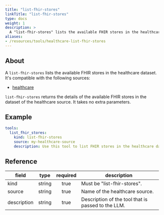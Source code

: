 ```yaml
---
title: "list-fhir-stores"
linkTitle: "list-fhir-stores"
type: docs
weight: 1
description: >
  A "list-fhir-stores" lists the available FHIR stores in the healthcare dataset.
aliases:
- /resources/tools/healthcare-list-fhir-stores
---
```


## About

A `list-fhir-stores` lists the available FHIR stores in the healthcare dataset.
It's compatible with the following sources:

- [healthcare](../../sources/healthcare.md)

`list-fhir-stores` returns the details of the available FHIR stores in the
dataset of the healthcare source. It takes no extra parameters.

## Example

```yaml
tools:
  list_fhir_stores:
    kind: list-fhir-stores
    source: my-healthcare-source
    description: Use this tool to list FHIR stores in the healthcare dataset.
```

## Reference

| **field**   |                  **type**                  | **required** | **description**                                    |
|-------------|:------------------------------------------:|:------------:|----------------------------------------------------|
| kind        |                   string                   |     true     | Must be "list-fhir-stores".                        |
| source      |                   string                   |     true     | Name of the healthcare source.                     |
| description |                   string                   |     true     | Description of the tool that is passed to the LLM. |
